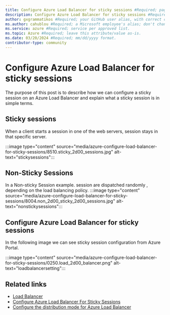 ```yaml
---
title: Configure Azure Load Balancer for sticky sessions #Required; page title displayed in search results. Don't enclose in quotation marks. 
description: Configure Azure Load Balancer for sticky sessions #Required; article description that's displayed in search results. Don't enclose in quotation marks. Do end with a period.
author: gxgrammatikos #Required; your GitHub user alias, with correct capitalization.
ms.author: cahublou #Required; a Microsoft employee's alias; don't change. 
ms.service: azure #Required; service per approved list.
ms.topic: Azure #Required; leave this attribute/value as-is.
ms.date: 03/20/2024 #Required; mm/dd/yyyy format.
contributor-type: community
---
```


# Configure Azure Load Balancer for sticky sessions

The purpose of this post is to describe how we can configure a sticky session on an Azure Load Balancer and explain what a sticky session is in simple terms.

## Sticky sessions

When a client starts a session in one of the web servers, session stays in that specific server.

:::image type="content" source="media/azure-configure-load-balancer-for-sticky-sessions/8510.sticky_2d00_sessions.jpg" alt-text="stickysessions":::

## Non-Sticky Sessions

 In a Non-sticky Session example. session are dispatched randomly , depending on the load balancing policy.
:::image type="content" source="media/azure-configure-load-balancer-for-sticky-sessions/8004.non_2d00_sticky_2d00_sessions.jpg" alt-text="nonstickysessions":::

## Configure Azure Load Balancer for sticky sessions

In the following image we can see sticky session configuration from Azure Portal.

:::image type="content" source="media/azure-configure-load-balancer-for-sticky-sessions/0250.load_2d00_balancer.png" alt-text="loadbalancersetting":::

## Related links

- [Load Balancer](/azure/load-balancer/)
- [Configure Azure Load Balancer For Sticky Sessions](https://cloudopszone.com/configure-azure-load-balancer-for-sticky-sessions/)
- [Configure the distribution mode for Azure Load Balancer](/azure/load-balancer/load-balancer-distribution-mode)
